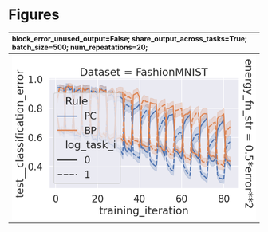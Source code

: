 
# Figures

| block_error_unused_output=False; share_output_across_tasks=True; batch_size=500; num_repeatations=20;    |
|:---------------------------------------------------------------------------------------------------------|
| ![](./base-shuffle-task-5-plot-False_True_500_20.png)                                                    |
